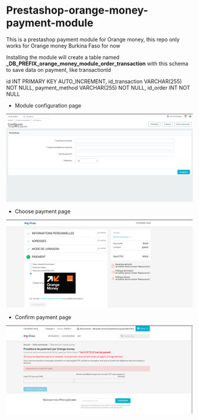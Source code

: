 # Prestashop-orange-money-payment-module

This is a prestashop payment module for Orange money, this repo only works for Orange money Burkina Faso for now

Installing the module will create a table named **_DB_PREFIX_orange_money_module_order_transaction** with this schema to save data on payment, like transactionId

id INT PRIMARY KEY AUTO_INCREMENT,
id_transaction VARCHAR(255) NOT NULL,
payment_method VARCHAR(255) NOT NULL,
id_order INT NOT NULL

- Module configuration page 

![Module configuration](screenshots/configurationPage.png)


- Choose payment page

![Choose payment page](screenshots/paymentOptions.png)


- Confirm payment page

![Confirm payment page](screenshots/confirmPaymentPage.png)